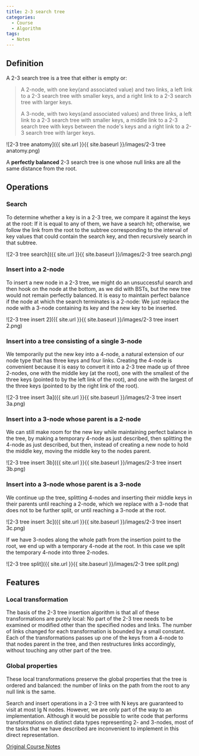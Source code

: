 ```yaml
---
title: 2-3 search tree
categories: 
  - Course
  - Algorithm
tags:
  - Notes
---
```


## Definition

A 2-3 search tree is a tree that either is empty or:

> A 2-node, with one key(and associated value) and two links, a left link to a 2-3 search tree with smaller keys, and a right link to a 2-3 search tree with larger keys.
>
> A 3-node, with two keys(and associated values) and three links, a left link to a 2-3 search tree with smaller keys, a middle link to a 2-3 search tree with keys between the node's keys and a right link to a 2-3 search tree with larger keys.

![2-3 tree anatomy]({{ site.url }}{{ site.baseurl }}/images/2-3 tree anatomy.png)

A **perfectly balanced** 2-3 search tree is one whose null links are all the same distance from the root.

## Operations

### Search

To determine whether a key is in a 2-3 tree, we compare it against the keys at the root: If it is equal to any of them, we have a search hit; otherwise, we follow the link from the root to the subtree corresponding to the interval of key values that could contain the search key, and then recursively search in that subtree.

![2-3 tree search]({{ site.url }}{{ site.baseurl }}/images/2-3 tree search.png)

### Insert into a 2-node

To insert a new node in a 2-3 tree, we might do an unsuccessful search and then hook on the node at the bottom, as we did with BSTs, but the new tree would not remain perfectly balanced. It is easy to maintain perfect balance if the node at which the search terminates is a 2-node: We just replace the node with a 3-node containing its key and the new key to be inserted.

![2-3 tree insert 2]({{ site.url }}{{ site.baseurl }}/images/2-3 tree insert 2.png)

### Insert into a tree consisting of a single 3-node

We temporarily put the new key into a 4-node, a natural extension of our node type that has three keys and four links. Creating the 4-node is convenient because it is easy to convert it into a 2-3 tree made up of three 2-nodes, one with the middle key (at the root), one with the smallest of the three keys (pointed to by the left link of the root), and one with the largest of the three keys (pointed to by the right link of the root).

![2-3 tree insert 3a]({{ site.url }}{{ site.baseurl }}/images/2-3 tree insert 3a.png)

### Insert into a 3-node whose parent is a 2-node

We can still make room for the new key while maintaining perfect balance in the tree, by making a temporary 4-node as just described, then splitting the 4-node as just described, but then, instead of creating a new node to hold the middle key, moving the middle key to the nodes parent.

![2-3 tree insert 3b]({{ site.url }}{{ site.baseurl }}/images/2-3 tree insert 3b.png)

### Insert into a 3-node whose parent is a 3-node

We continue up the tree, splitting 4-nodes and inserting their middle keys in their parents until reaching a 2-node, which we replace with a 3-node that does not to be further split, or until reaching a 3-node at the root.

![2-3 tree insert 3c]({{ site.url }}{{ site.baseurl }}/images/2-3 tree insert 3c.png)

If we have 3-nodes along the whole path from the insertion point to the root, we end up with a temporary 4-node at the root. In this case we split the temporary 4-node into three 2-nodes.

![2-3 tree split]({{ site.url }}{{ site.baseurl }}/images/2-3 tree split.png)

## Features

### Local transformation

The basis of the 2-3 tree insertion algorithm is that all of these transformations are purely local: No part of the 2-3 tree needs to be examined or modified other than the specified nodes and links. The number of links changed for each transformation is bounded by a small constant. Each of the transformations passes up one of the keys from a 4-node to that nodes parent in the tree, and then restructures links accordingly, without touching any other part of the tree.

### Global properties

These local transformations preserve the global properties that the tree is ordered and balanced: the number of links on the path from the root to any null link is the same.

Search and insert operations in a 2-3 tree with N keys are guaranteed to visit at most lg N nodes. However, we are only part of the way to an implementation. Although it would be possible to write code that performs transformations on distinct data types representing 2- and 3-nodes, most of the tasks that we have described are inconvenient to implement in this direct representation.

[Original Course Notes](http://algs4.cs.princeton.edu/33balanced/)

